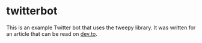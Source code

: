 # twitterbot
This is an example Twitter bot that uses the tweepy library.
It was written for an article that can be read on [dev.to](https://dev.to).
